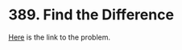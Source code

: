 # 389. Find the Difference

[Here](https://leetcode.com/problems/find-the-difference/) is the link to the problem.

